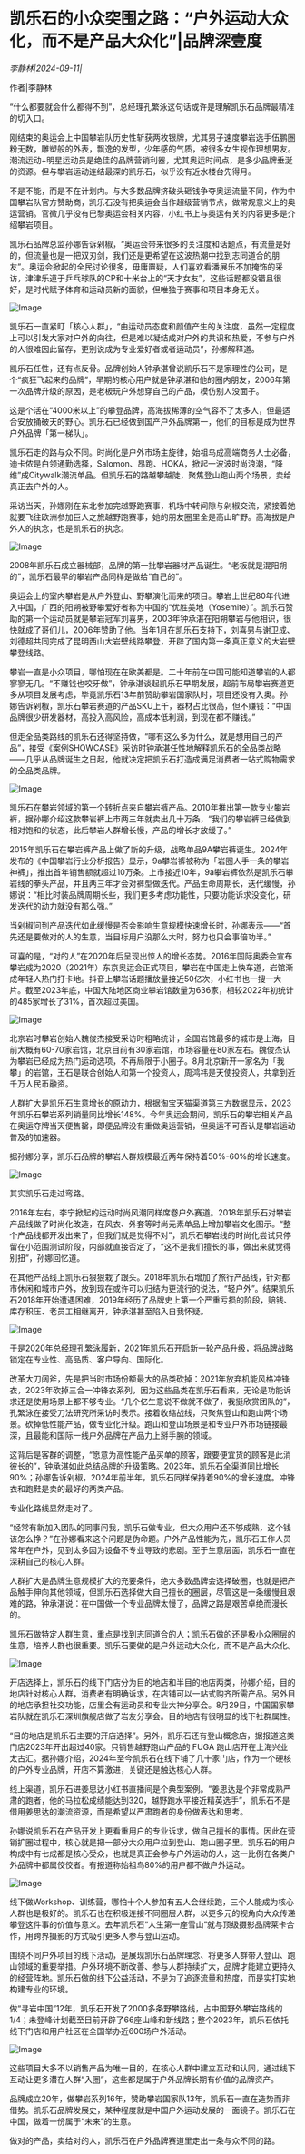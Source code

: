 # 凯乐石的小众突围之路：“户外运动大众化，而不是产品大众化”|品牌深壹度

*李静林|2024-09-11|*

作者|李静林

“什么都要就会什么都得不到”，总经理孔繁泳这句话或许是理解凯乐石品牌最精准的切入口。

刚结束的奥运会上中国攀岩队历史性斩获两枚银牌，尤其男子速度攀岩选手伍鹏圈粉无数，雕塑般的外表，飘逸的发型，少年感的气质，被很多女生视作理想男友。潮流运动+明星运动员是绝佳的品牌营销利器，尤其奥运时间点，是多少品牌垂涎的资源。但与攀岩运动连结最深的凯乐石，似乎没有近水楼台先得月。

不是不能，而是不在计划内。与大多数品牌挤破头砸钱争夺奥运流量不同，作为中国攀岩队官方赞助商，凯乐石没有把奥运会当作超级营销节点，做常规意义上的奥运营销。官微几乎没有巴黎奥运会相关内容，小红书上与奥运有关的内容更多是介绍攀岩项目。

凯乐石品牌总监孙娜告诉剁椒，“奥运会带来很多的关注度和话题点，有流量是好的，但流量也是一把双刃剑，我们还是更希望在这波热潮中找到志同道合的朋友”。奥运会掀起的全民讨论很多，毋庸置疑，人们喜欢看潘展乐不加掩饰的采访，津津乐道于乒乓球队的CP和十米台上的“天才女友”，这些话题都没错且很好，是时代赋予体育和运动员新的面貌，但唯独于赛事和项目本身无关。

![Image](https://mp.toutiao.com/mp/agw/article_material/open_image/get?code=ZmU1MjM3Mzk2YjhkNDkxYmZjYmExYjA1NTU3NjYxNjIsMTcyNjA2NDY2MTI3MQ==)

凯乐石一直紧盯「核心人群」，“由运动员态度和颜值产生的关注度，虽然一定程度上可以引发大家对户外的向往，但是难以凝结成对户外的共识和热爱，不参与户外的人很难因此留存，更别说成为专业爱好者或者运动员”，孙娜解释道。

凯乐石任性，还有点反骨。品牌创始人钟承湛曾说凯乐石不是家理性的公司，是个“疯狂飞起来的品牌”，早期的核心用户就是钟承湛和他的圈内朋友，2006年第一次品牌升级的原因，是老板玩户外想穿自己的产品，模仿别人没面子。

这是个活在“4000米以上”的攀登品牌，高海拔稀薄的空气容不了太多人，但最适合安放捅破天的野心。凯乐石已经做到国产户外品牌第一，他们的目标是成为世界户外品牌「第一梯队」。

凯乐石走的路与众不同。时尚化是户外市场主旋律，始祖鸟成高端商务人士必备，迪卡侬是白领通勤选择，Salomon、昂跑、HOKA，掀起一波波时尚浪潮，“降维”成Citywalk潮流单品。但凯乐石的路越攀越陡，聚焦登山跑山两个场景，卖给真正去户外的人。

采访当天，孙娜刚在东北参加完越野跑赛事，机场中转间隙与剁椒交流，紧接着她就要飞往欧洲参加巨人之旅越野跑赛事，她的朋友圈里全是高山旷野。高海拔是户外人的执念，也是凯乐石的执念。

![Image](https://mp.toutiao.com/mp/agw/article_material/open_image/get?code=NDhhNDFjYzA1YzU2MGU0ZGFlMjE5ZmI1YzFhMjdlOTQsMTcyNjA2NDY2MTI3MQ==)

2008年凯乐石成立器械部，品牌的第一批攀岩器材产品诞生。“老板就是混阳朔的”，凯乐石最早的攀岩产品同样是做给“自己的”。

奥运会上的室内攀岩是从户外登山、野攀演化而来的项目。攀岩上世纪80年代进入中国，广西的阳朔被野攀爱好者称为中国的“优胜美地（Yosemite）”。凯乐石赞助的第一个运动员就是攀岩冠军刘喜男，2003年钟承湛在阳朔攀岩与他相识，很快就成了哥们儿，2006年赞助了他。当年1月在凯乐石支持下，刘喜男与谢卫成、刘德超共同完成了昆明西山大岩壁线路攀登，开辟了国内第一条真正意义的大岩壁攀登线路。

攀岩一直是小众项目，哪怕现在在欧美都是。二十年前在中国可能知道攀岩的人都寥寥无几。“不赚钱也咬牙做”，钟承湛谈起凯乐石早期发展，超前布局攀岩赛道更多从项目发展考虑，毕竟凯乐石13年前赞助攀岩国家队时，项目还没有入奥。孙娜告诉剁椒，凯乐石攀岩赛道的产品SKU上千，器材占比很高，但不赚钱：“中国品牌很少研发器材，高投入高风险，高成本低利润，到现在都不赚钱。”

但走全品类路线的凯乐石还得坚持做，“哪有这么多为什么，就是想用自己的产品”，接受《案例SHOWCASE》采访时钟承湛任性地解释凯乐石的全品类战略——几乎从品牌诞生之日起，他就决定把凯乐石打造成满足消费者一站式购物需求的全品类品牌。

![Image](https://mp.toutiao.com/mp/agw/article_material/open_image/get?code=MTFiZWMxZDFkOTgzNWUzOGViNTkzY2M2MTI0NmYxZWUsMTcyNjA2NDY2MTI3MQ==)

凯乐石在攀岩领域的第一个转折点来自攀岩裤产品。2010年推出第一款专业攀岩裤，据孙娜介绍这款攀岩裤上市两三年就卖出几十万条，“我们的攀岩裤已经做到相对饱和的状态，此后攀岩人群增长慢，产品的增长才放缓了。”

2015年凯乐石在攀岩裤产品上做了新的升级，战略单品9A攀岩裤诞生。2024年发布的《中国攀岩行业分析报告》显示，9a攀岩裤被称为「岩圈人手一条的攀岩神裤」，推出首年销售额就超过10万条。上市接近10年，9a攀岩裤依然是凯乐石攀岩线的拳头产品，并且两三年才会对裤型做迭代。产品生命周期长，迭代缓慢，孙娜说：“相比时装品牌周期长些，我们更多考虑功能性，只要功能诉求没变化，研发迭代的动力就没有那么强。”

当剁椒问到产品迭代如此缓慢是否会影响生意规模快速增长时，孙娜表示——“首先还是要做对的人的生意，当目标用户没那么大时，努力也只会事倍功半。”

可喜的是，“对的人”在2020年后呈现出惊人的增长态势。2016年国际奥委会宣布攀岩成为2020（2021年）东京奥运会正式项目，攀岩在中国走上快车道，岩馆渐成年轻人热门打卡地。抖音上攀岩话题播放量接近50亿次，小红书也一搜一大片。截至2023年底，中国大陆地区商业攀岩馆数量为636家，相较2022年初统计的485家增长了31%，首次超过美国。

![Image](https://mp.toutiao.com/mp/agw/article_material/open_image/get?code=YTlhMzVmNjBmOGM1MGM5ZDA1YTZhMzcyMDMxZWI4MzUsMTcyNjA2NDY2MTI3MQ==)

北京岩时攀岩创始人魏俊杰接受采访时粗略统计，全国岩馆最多的城市是上海，目前大概有60-70家岩馆，北京目前有30家岩馆，市场容量在80家左右。魏俊杰认为攀岩已经成为热门运动选项，不再局限于小圈子。8月北京新开一家名为「我攀」的岩馆，王石是联合创始人和第一个投资人，周鸿祎是天使投资人，共拿到近千万人民币融资。

人群扩大是凯乐石生意增长的原动力，根据淘宝天猫渠道第三方数据显示，2023年凯乐石攀岩系列销量同比增长148%。今年奥运会期间，凯乐石的攀岩相关产品在奥运夺牌当天便售罄，即便品牌没有重做奥运营销，但奥运不可否认是攀岩运动普及的加速器。

据孙娜分享，凯乐石品牌的攀岩人群规模最近两年保持着50%-60%的增长速度。

![Image](https://mp.toutiao.com/mp/agw/article_material/open_image/get?code=MmM2ZDFmMWMzNzZkNDViNjM2MjA2NmI1MjlhYWMxNWIsMTcyNjA2NDY2MTI3MQ==)

其实凯乐石走过弯路。

2016年左右，李宁掀起的运动时尚风潮同样席卷户外赛道。2018年凯乐石对攀岩产品线做了时尚化改造，在风衣、外套等时尚元素单品上增加攀岩文化图示。“整个产品线都开发出来了，但我们就是觉得不对”，凯乐石攀岩线的时尚化尝试只停留在小范围测试阶段，内部就直接否定了，“这不是我们擅长的事，做出来就觉得别扭”，孙娜回忆道。

在其他产品线上凯乐石狠狠栽了跟头。2018年凯乐石增加了旅行产品线，针对都市休闲和城市户外，放到现在或许可以归结为更流行的说法，“轻户外”。结果凯乐石2018年开始遭遇困难，2019年经历了品牌史上第一个严重亏损的阶段，赔钱、库存积压、老员工相继离开，钟承湛甚至陷入自我怀疑。

![Image](https://mp.toutiao.com/mp/agw/article_material/open_image/get?code=NDFiNWUyOThjNDMyZTY0OGM2YThiODQ0ZjAwYzIwOTMsMTcyNjA2NDY2MTI3MQ==)

于是2020年总经理孔繁泳履新，2021年凯乐石开启新一轮产品升级，将品牌战略锁定在专业性、高品质、客户导向、国际化。

改革大刀阔斧，先是把当时市场份额最大的品类砍掉：2021年放弃机能风格冲锋衣，2023年砍掉三合一冲锋衣系列，因为这些品类在凯乐石看来，无论是功能诉求还是使用场景上都不够专业。“几个亿生意说不做就不做了，我挺欣赏团队的”，孔繁泳在接受刀法研究所采访时表示。接着收缩战线，只聚焦登山和跑山两个场景。砍掉低性能产品，做专业化升级。跑山和登山场景是和专业户外市场链接最深，且最能和国际一线户外品牌在产品力上掰手腕的领域。

这背后是客群的调整，“愿意为高性能产品买单的顾客，跟要便宜货的顾客是此消彼长的”，钟承湛如此总结品牌的升级策略。2023年，凯乐石全渠道同比增长90%；孙娜告诉剁椒，2024年前半年，凯乐石同样保持着90%的增长速度。冲锋衣和跑鞋是卖的最好的两类产品。

专业化路线显然走对了。

“经常有新加入团队的同事问我，凯乐石做专业，但大众用户还不够成熟，这个钱该怎么挣？”在孙娜看来这个问题是伪命题。户外产品性能为先，凯乐石工作人员常年在户外，见到太多因为设备不专业导致的悲剧。至于生意层面，凯乐石一直在深耕自己的核心人群。

人群扩大是品牌生意规模扩大的充要条件，绝大多数品牌会选择破圈，也就是把产品触手伸向其他领域，但凯乐石选择做大自己擅长的圈层，尽管这是一条缓慢且艰难的路，钟承湛说：在中国做一个专业品牌太慢了，品牌之路是艰苦卓绝而漫长的。

凯乐石做特定人群生意，重点是找到志同道合的人；凯乐石做的还是极小众圈层的生意，培养人群也很重要。凯乐石要做的是户外运动大众化，而不是产品大众化。

![Image](https://mp.toutiao.com/mp/agw/article_material/open_image/get?code=MzgyYzIzMmMyMTMzNTk2NGQ4NmVkZWU4OWZmZTU5NzgsMTcyNjA2NDY2MTI3MQ==)

开店选择上，凯乐石的线下门店分为目的地店和半目的地店两类，孙娜介绍，目的地店针对核心人群，消费者有明确诉求，在店铺可以一站式购齐所需产品。另外目的地店承担社交功能，店里会有运动员和专业大神分享会。8月29日，中国国家攀岩队就在凯乐石深圳旗舰店做了岩友分享会。目的地店有很明显的线下社群属性。

“目的地店是凯乐石主要的开店选择”。另外，凯乐石还有登山概念店，据报道这类门店2023年开出超过40家。只销售越野跑山产品的 FUGA 跑山店开在上海兴业太古汇。据孙娜介绍，2024年至今凯乐石在线下铺了几十家门店，作为一个硬核的户外专业品牌，开店不算激进，关键还是触达核心人群。

线上渠道，凯乐石进姜思达小红书直播间是个典型案例。“姜思达是个非常成熟严肃的跑者，他的马拉松成绩能达到320，越野跑水平接近精英选手”，凯乐石不是借用姜思达的潮流资源，而是希望以严肃跑者的身份做表达和思考。

孙娜说凯乐石在产品开发上更看重用户的专业诉求，做自己擅长的事情。因此在营销扩圈过程中，核心就是把一部分大众用户拉到登山、跑山圈子里。凯乐石的用户构成中有七成都是核心受众，也就是真正会参与户外运动的人，这一比例在各类户外品牌中都属佼佼者。有报道称始祖鸟80%的用户都不做户外运动。

![Image](https://mp.toutiao.com/mp/agw/article_material/open_image/get?code=Y2VlMTYxZmM3NDFkZjlhNWQ2OTY2YmEzMmZhNWU3ZGUsMTcyNjA2NDY2MTI3MQ==)

线下做Workshop、训练营，哪怕十个人参加有五人会继续跑，三个人能成为核心人群也是极好的。凯乐石也在积极连接不同圈层人群，以更多元的视角向大众传递攀登这件事的价值与意义。去年凯乐石“人生第一座雪山”就与顶级摄影品牌莱卡合作，用跨界摄影的方式吸引更多人参与登山运动。

围绕不同户外项目的线下活动，是展现凯乐石品牌理念、将更多人群带入登山、跑山领域的重要举措。户外环境不断改善、参与人群持续扩大，品牌才能建立更持久的经营阵地。凯乐石做的线下公益活动，不是为了追逐流量和热度，而是实打实地构建专业的环境。

做“寻岩中国”12年，凯乐石开发了2000多条野攀路线，占中国野外攀岩路线的1/4；未登峰计划截至目前开辟了66座山峰和新线路；整个2023年，凯乐石依托线下门店和用户社区在全国举办近600场户外活动。

![Image](https://mp.toutiao.com/mp/agw/article_material/open_image/get?code=NzUzYzk3ZDhkN2RiYWRjNTRhOTRjMzFhZTVlZmU1OGEsMTcyNjA2NDY2MTI3MQ==)

这些项目大多不以销售产品为唯一目的，在核心人群中建立互动和认同，通过线下互动让更多潜在人群“入圈”，这些都是属于户外品牌长期有价值的品牌资产。

品牌成立20年，做攀岩系列16年，赞助攀岩国家队13年，凯乐石一直在造势而非借势。凯乐石品牌发展史，某种程度就是中国户外运动发展的一面镜子。凯乐石在中国，做着一份属于“未来”的生意。

做对的产品，卖给对的人，凯乐石在户外品牌赛道里走出一条与众不同的路。

